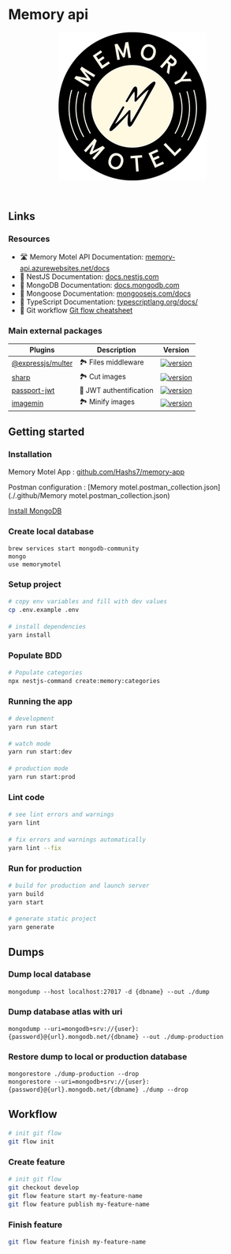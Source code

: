 # Memory api
<p align="center"><img align="center" style="width:300px" src="./.github/memory-motel.png"/></p><br/>

## Links
### Resources
- 🛣 Memory Motel API Documentation: [memory-api.azurewebsites.net/docs](https://memory-api.azurewebsites.net/docs/)
- 📘 NestJS Documentation: [docs.nestjs.com](https://docs.nestjs.com/)
- 📘 MongoDB Documentation: [docs.mongodb.com](https://docs.mongodb.com/)
- 📘 Mongoose Documentation: [mongoosejs.com/docs](https://mongoosejs.com/docs/)
- 📘 TypeScript Documentation: [typescriptlang.org/docs/](https://www.typescriptlang.org/docs/)
- 🚦 Git workflow [Git flow cheatsheet](https://danielkummer.github.io/git-flow-cheatsheet/)

### Main external packages
| Plugins                                                                        | Description                                                                                                              | Version                                                                                                                                           |
| ------------------------------------------------------------------------------ | ------------------------------------------------------------------------------------------------------------------------ | ------------------------------------------------------------------------------------------------------------------------------------------------- |
| [@expressjs/multer](https://github.com/expressjs/multer)             |🏞 Files middleware                                                                                                           | [![version](https://img.shields.io/npm/v/multer?style=flat-square)](https://www.npmjs.com/package/multer)                   | | ⏰ Immutable date-time                                                                                                   | [![version](https://img.shields.io/npm/v/dayjs.svg?style=flat-square)](https://www.npmjs.com/package/dayjs)                                       |
| [sharp](https://github.com/lovell/sharp)                                      |🏞  Cut images                                                                                              | [![version](https://img.shields.io/npm/v/sharp?style=flat-square)](https://www.npmjs.com/package/sharp)                                       |
| [passport-jwt](https://github.com/mikenicholson/passport-jwt)                                      | 🔑  JWT authentification                                                                                             | [![version](https://img.shields.io/npm/v/passport-jwt?style=flat-square)](https://www.npmjs.com/package/passport-jwt)                                       |
| [imagemin](https://github.com/imagemin/imagemin)                                      |🏞  Minify images                                                                                              | [![version](https://img.shields.io/npm/v/imagemin?style=flat-square)](https://www.npmjs.com/package/imagemin)                                       |


## Getting started
### Installation
Memory Motel App :
[github.com/Hashs7/memory-app](https://github.com/Hashs7/memory-app)

Postman configuration : [Memory motel.postman_collection.json](./.github/Memory motel.postman_collection.json)


[Install MongoDB](https://docs.mongodb.com/manual/administration/install-community/) 

### Create local database
```
brew services start mongodb-community
mongo
use memorymotel
```

### Setup project
```bash
# copy env variables and fill with dev values
cp .env.example .env

# install dependencies
yarn install
``` 
### Populate BDD

```bash
# Populate categories
npx nestjs-command create:memory:categories
```

### Running the app

```bash
# development
yarn run start

# watch mode
yarn run start:dev

# production mode
yarn run start:prod
```
### Lint code
```bash
# see lint errors and warnings
yarn lint

# fix errors and warnings automatically
yarn lint --fix
```
### Run for production
```bash
# build for production and launch server
yarn build
yarn start

# generate static project
yarn generate
```
## Dumps
### Dump local database
```
mongodump --host localhost:27017 -d {dbname} --out ./dump
```

### Dump database atlas with uri
```
mongodump --uri=mongodb+srv://{user}:{password}@{url}.mongodb.net/{dbname} --out ./dump-production
```

### Restore dump to local or production database 
```
mongorestore ./dump-production --drop
mongorestore --uri=mongodb+srv://{user}:{password}@{url}.mongodb.net/{dbname} ./dump --drop
```
## Workflow

```bash
# init git flow
git flow init
```

### Create feature

```bash
# init git flow
git checkout develop
git flow feature start my-feature-name
git flow feature publish my-feature-name
```

### Finish feature
```bash
git flow feature finish my-feature-name
```


